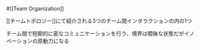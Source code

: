 #[[Team Organization]]

[[チームトポロジー]]にて紹介される3つのチーム間インタラクションの内の1つ

チーム間で短期的に密なコミュニケーションを行う、境界は曖昧な状態だがイノベーションの原動力になる